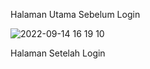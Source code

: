 Halaman Utama Sebelum Login

![2022-09-14 16 19 10](https://user-images.githubusercontent.com/80021275/193994445-3d234816-bf02-4f3e-bf2a-f4e0aee32147.png)


Halaman Setelah Login
